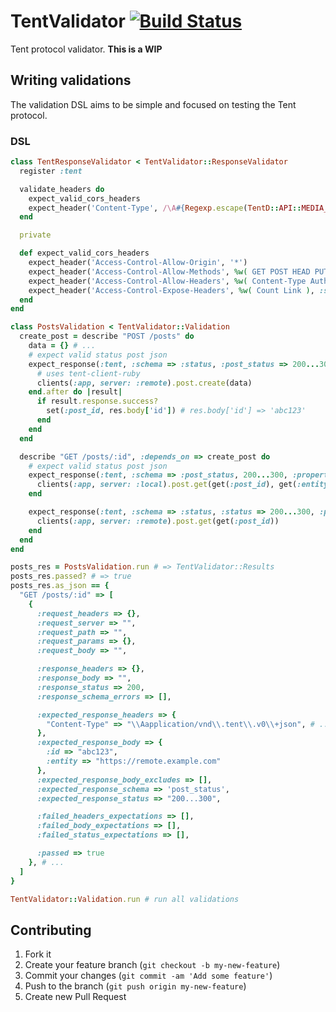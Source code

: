 # TentValidator [![Build Status](https://secure.travis-ci.org/tent/tent-validator.png)](http://travis-ci.org/tent/tent-validator)

Tent protocol validator. **This is a WIP**

## Writing validations

The validation DSL aims to be simple and focused on testing the Tent protocol.

### DSL

```ruby
class TentResponseValidator < TentValidator::ResponseValidator
  register :tent

  validate_headers do
    expect_valid_cors_headers
    expect_header('Content-Type', /\A#{Regexp.escape(TentD::API::MEDIA_TYPE)}/)
  end

  private

  def expect_valid_cors_headers
    expect_header('Access-Control-Allow-Origin', '*')
    expect_header('Access-Control-Allow-Methods', %w( GET POST HEAD PUT DELETE PATCH OPTIONS ), :split => /[^a-z]+/i)
    expect_header('Access-Control-Allow-Headers', %w( Content-Type Authorization ), :split => /[^a-z]+/i)
    expect_header('Access-Control-Expose-Headers', %w( Count Link ), :split => /[^a-z]+/i)
  end
end

class PostsValidation < TentValidator::Validation
  create_post = describe "POST /posts" do
    data = {} # ...
    # expect valid status post json
    expect_response(:tent, :schema => :status, :post_status => 200...300, :properties => { :entity => get(:entity) }) do
      # uses tent-client-ruby
      clients(:app, server: :remote).post.create(data)
    end.after do |result|
      if result.response.success?
        set(:post_id, res.body['id']) # res.body['id'] => 'abc123'
      end
    end
  end

  describe "GET /posts/:id", :depends_on => create_post do
    # expect valid status post json
    expect_response(:tent, :schema => :post_status, 200...300, :properties => { :id => get(:post_id), :entity => get(:entity) }) do
      clients(:app, server: :local).post.get(get(:post_id), get(:entity))
    end

    expect_response(:tent, :schema => :status, :status => 200...300, :properties => { :id => get(:post_id) }) do
      clients(:app, server: :remote).post.get(get(:post_id))
    end
  end
end

posts_res = PostsValidation.run # => TentValidator::Results
posts_res.passed? # => true
posts_res.as_json == {
  "GET /posts/:id" => [
    {
      :request_headers => {},
      :request_server => "",
      :request_path => "",
      :request_params => {},
      :request_body => "",

      :response_headers => {},
      :response_body => "",
      :response_status => 200,
      :response_schema_errors => [],

      :expected_response_headers => {
        "Content-Type" => "\\Aapplication/vnd\\.tent\\.v0\\+json", # ...
      },
      :expected_response_body => {
        :id => "abc123",
        :entity => "https://remote.example.com"
      },
      :expected_response_body_excludes => [],
      :expected_response_schema => 'post_status',
      :expected_response_status => "200...300",

      :failed_headers_expectations => [],
      :failed_body_expectations => [],
      :failed_status_expectations => [],

      :passed => true
    }, # ...
  ]
}

TentValidator::Validation.run # run all validations
```

## Contributing

1. Fork it
2. Create your feature branch (`git checkout -b my-new-feature`)
3. Commit your changes (`git commit -am 'Add some feature'`)
4. Push to the branch (`git push origin my-new-feature`)
5. Create new Pull Request
